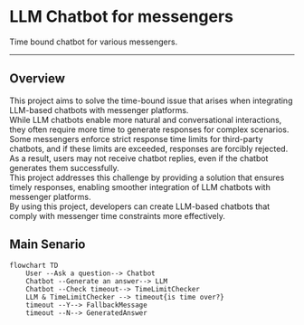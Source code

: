 # LLM Chatbot for messengers
Time bound chatbot for various messengers.

---

## Overview
This project aims to solve the time-bound issue that arises when integrating LLM-based chatbots with messenger platforms.<br/>
While LLM chatbots enable more natural and conversational interactions, they often require more time to generate responses for complex scenarios.<br/>
Some messengers enforce strict response time limits for third-party chatbots, and if these limits are exceeded, responses are forcibly rejected.<br/>
As a result, users may not receive chatbot replies, even if the chatbot generates them successfully. <br/>
This project addresses this challenge by providing a solution that ensures timely responses, enabling smoother integration of LLM chatbots with messenger platforms.<br/>
By using this project, developers can create LLM-based chatbots that comply with messenger time constraints more effectively.

## Main Senario
```mermaid
flowchart TD
    User --Ask a question--> Chatbot
    Chatbot --Generate an answer--> LLM
    Chatbot --Check timeout--> TimeLimitChecker
    LLM & TimeLimitChecker --> timeout{is time over?}
    timeout --Y--> FallbackMessage
    timeout --N--> GeneratedAnswer
```
